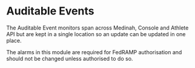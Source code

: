 # Auditable Events

The Auditable Event monitors span across Medinah, Console and Athlete API but are kept in a single location so an update can be updated in one place.

The alarms in this module are required for FedRAMP authorisation and should not be changed unless authorised to do so.
